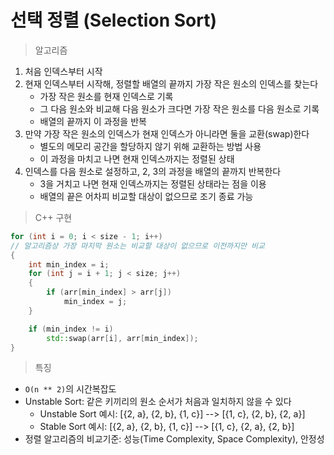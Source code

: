 # 선택 정렬 (Selection Sort)

> 알고리즘

1. 처음 인덱스부터 시작
2. 현재 인덱스부터 시작해, 정렬할 배열의 끝까지 가장 작은 원소의 인덱스를 찾는다
    - 가장 작은 원소를 현재 인덱스로 기록
    - 그 다음 원소와 비교해 다음 원소가 크다면 가장 작은 원소를 다음 원소로 기록
    - 배열의 끝까지 이 과정을 반복
3. 만약 가장 작은 원소의 인덱스가 현재 인덱스가 아니라면 둘을 교환(swap)한다
    - 별도의 메모리 공간을 할당하지 않기 위해 교환하는 방법 사용
    - 이 과정을 마치고 나면 현재 인덱스까지는 정렬된 상태
4. 인덱스를 다음 원소로 설정하고, 2, 3의 과정을 배열의 끝까지 반복한다
    - 3을 거치고 나면 현재 인덱스까지는 정렬된 상태라는 점을 이용
    - 배열의 끝은 어차피 비교할 대상이 없으므로 조기 종료 가능

> C++ 구현

```c++
for (int i = 0; i < size - 1; i++)
// 알고리즘상 가장 마지막 원소는 비교할 대상이 없으므로 이전까지만 비교
{
    int min_index = i;
    for (int j = i + 1; j < size; j++)
    {
        if (arr[min_index] > arr[j])
            min_index = j;
    }

    if (min_index != i)
        std::swap(arr[i], arr[min_index]);
}
```

> 특징

- `O(n ** 2)`의 시간복잡도
- Unstable Sort: 같은 키끼리의 원소 순서가 처음과 일치하지 않을 수 있다
    - Unstable Sort 예시: \[{2, a}, {2, b}, {1, c}] --> [{1, c}, {2, b}, {2, a}\]
    - Stable Sort 예시: \[{2, a}, {2, b}, {1, c}] --> [{1, c}, {2, a}, {2, b}\]
- 정렬 알고리즘의 비교기준: 성능(Time Complexity, Space Complexity), 안정성
